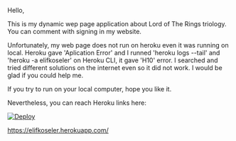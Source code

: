 Hello,

This is my dynamic wep page application about Lord of The Rings triology.
You can comment with signing in my website.

Unfortunately, my web page does not run on heroku even it was running on local. Heroku gave 'Aplication Error' and I runned 'heroku logs --tail' and 'heroku -a elifkoseler' on Heroku CLI, it gave 'H10' error. I searched and tried different solutions on the internet even so it did not work. I would be glad if you could help me.

If you try to run on your local computer, hope you like it.

Nevertheless, you can reach Heroku links here:

[![Deploy](https://www.herokucdn.com/deploy/button.png)](https://heroku.com/deploy)

https://elifkoseler.herokuapp.com/
